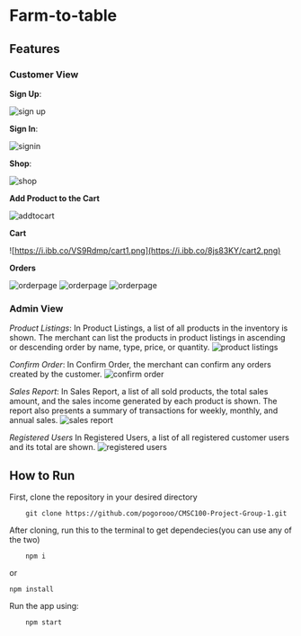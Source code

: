 # Farm-to-table

## Features

### Customer View
**Sign Up**:

![sign up](https://i.ibb.co/0V7nwt9/signup1.png)


**Sign In**:

![signin](https://i.ibb.co/r5PjTqd/signin1.png)


**Shop**:

![shop](https://i.ibb.co/y6qtzvc/shop1.png)

**Add Product to the Cart**

![addtocart](https://i.ibb.co/0cfm14r/addtocart.png)

**Cart**

![https://i.ibb.co/VS9Rdmp/cart1.png](https://i.ibb.co/8js83KY/cart2.png)

**Orders**

![orderpage](https://i.ibb.co/6rkkjs9/screenshot-1717246095271.png)
![orderpage](https://i.ibb.co/KWWM0V1/screenshot-1717246134304.png)
![orderpage](https://i.ibb.co/SdrRZHZ/screenshot-1717246120609.png)

### Admin View
*Product Listings*:
In Product Listings, a list of all products in the inventory is shown. The merchant can list the products in product listings in ascending or descending order by name, type, price, or quantity.
![product listings](https://imgur.com/q9B7ZbX)


*Confirm Order*:
In Confirm Order, the merchant can confirm any orders created by the customer.
![confirm order](https://imgur.com/B5MyVVB)


*Sales Report*:
In Sales Report, a list of all sold products, the total sales amount, and the sales income generated by each product is shown. The report also presents a summary of transactions for weekly, monthly, and annual sales.
![sales report](https://imgur.com/TwSlftk)


*Registered Users*
In Registered Users, a list of all registered customer users and its total are shown.
![registered users](https://imgur.com/g06jsYn)

## How to Run

First, clone the repository in your desired directory
 
        git clone https://github.com/pogorooo/CMSC100-Project-Group-1.git
    


After cloning, run this to the terminal to get dependecies(you can use any of the two)

        npm i 
or

    npm install


Run the app using:
        
        npm start


